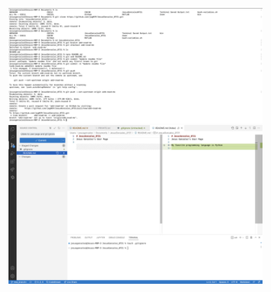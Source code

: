 ![Terminal Screen Shot](https://github.com/jag039/docsearch/blob/main/terminal.png)
![VScode](https://github.com/jag039/docsearch/blob/main/VScode.png)
